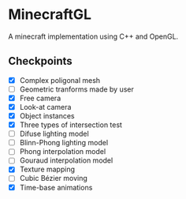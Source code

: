 # MinecraftGL

A minecraft implementation using C++ and OpenGL.

## Checkpoints

- [X] Complex poligonal mesh
- [ ] Geometric tranforms made by user
- [X] Free camera
- [X] Look-at camera
- [X] Object instances
- [X] Three types of intersection test
- [ ] Difuse lighting model
- [ ] Blinn-Phong lighting model
- [ ] Phong interpolation model
- [ ] Gouraud interpolation model
- [X] Texture mapping
- [ ] Cubic Bézier moving
- [X] Time-base animations
